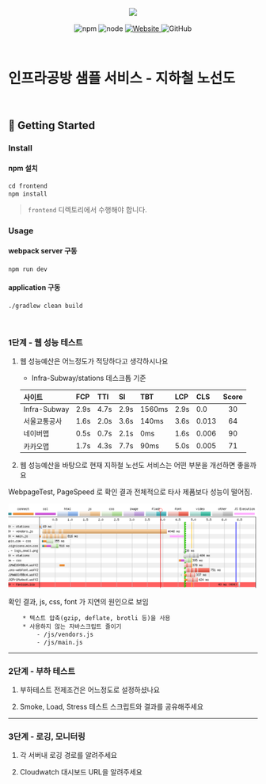 <p align="center">
    <img width="200px;" src="https://raw.githubusercontent.com/woowacourse/atdd-subway-admin-frontend/master/images/main_logo.png"/>
</p>
<p align="center">
  <img alt="npm" src="https://img.shields.io/badge/npm-%3E%3D%205.5.0-blue">
  <img alt="node" src="https://img.shields.io/badge/node-%3E%3D%209.3.0-blue">
  <a href="https://edu.nextstep.camp/c/R89PYi5H" alt="nextstep atdd">
    <img alt="Website" src="https://img.shields.io/website?url=https%3A%2F%2Fedu.nextstep.camp%2Fc%2FR89PYi5H">
  </a>
  <img alt="GitHub" src="https://img.shields.io/github/license/next-step/atdd-subway-service">
</p>

<br>

# 인프라공방 샘플 서비스 - 지하철 노선도

<br>

## 🚀 Getting Started

### Install
#### npm 설치
```
cd frontend
npm install
```
> `frontend` 디렉토리에서 수행해야 합니다.

### Usage
#### webpack server 구동
```
npm run dev
```
#### application 구동
```
./gradlew clean build
```
<br>


### 1단계 - 웹 성능 테스트
1. 웹 성능예산은 어느정도가 적당하다고 생각하시나요
 
   * Infra-Subway/stations 데스크톱 기준

   | 사이트          | FCP  |  TTI  |  SI  |  TBT  |   LCP  |   CLS   |   Score  |
   |----------------|------|------|------|--------|--------| ------- |  :-----: |
   | Infra-Subway   | 2.9s | 4.7s | 2.9s | 1560ms |  2.9s  |   0.0   |    30    |
   | 서울교통공사     | 1.6s | 2.0s | 3.6s |  140ms |  3.6s  |  0.013  |    64    |
   | 네이버맵        | 0.5s | 0.7s | 2.1s |   0ms  |  1.6s  |  0.006  |    90    |
   | 카카오맵        | 1.7s | 4.3s | 7.7s |  90ms  |  5.0s  |  0.005  |    71    |


2. 웹 성능예산을 바탕으로 현재 지하철 노선도 서비스는 어떤 부분을 개선하면 좋을까요

WebpageTest, PageSpeed 로 확인 결과 전체적으로 타사 제품보다 성능이 떨어짐.

![성능 테스트](infra-webpagetest-stations.png)

확인 결과, js, css, font 가 지연의 원인으로 보임

```
    * 텍스트 압축(gzip, deflate, brotli 등)을 사용
    * 사용하지 않는 자바스크립트 줄이기
        - /js/vendors.js
        - /js/main.js
```

---

### 2단계 - 부하 테스트 
1. 부하테스트 전제조건은 어느정도로 설정하셨나요

2. Smoke, Load, Stress 테스트 스크립트와 결과를 공유해주세요

---

### 3단계 - 로깅, 모니터링
1. 각 서버내 로깅 경로를 알려주세요

2. Cloudwatch 대시보드 URL을 알려주세요
